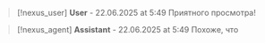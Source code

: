 >[!nexus_user] **User** - 22.06.2025 at 5:49
> Приятного просмотра!
<!-- UID: 902b27f0-2a4b-4b45-b8c5-7306a1ec0120 -->




>[!nexus_agent] **Assistant** - 22.06.2025 at 5:49
> Похоже, что
<!-- UID: 0d0dcf18-a821-47dd-93fa-cfe052157f13 -->